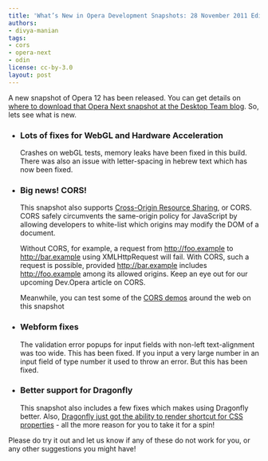 ```yaml
---
title: 'What’s New in Opera Development Snapshots: 28 November 2011 Edition'
authors:
- divya-manian
tags:
- cors
- opera-next
- odin
license: cc-by-3.0
layout: post
---
```


<p>A new snapshot of Opera 12 has been released. You can get details on <a href="http://my.opera.com/desktopteam/blog/2011/11/28/glyphs-and-plugins">where to download that Opera Next snapshot at the Desktop Team blog</a>. So, lets see what is new.</p>
<ul>
<li>
  <h3>Lots of fixes for WebGL and Hardware Acceleration</h3>
  <p>Crashes on webGL tests, memory leaks have been fixed in this build. There was also an issue with letter-spacing in hebrew text which has now been fixed.</p>
</li>
<li>
  <h3>Big news! CORS!</h3>
  <p>This snapshot also supports <a href="http://www.w3.org/TR/cors/">Cross-Origin Resource Sharing</a>, or CORS. CORS safely circumvents the same-origin policy for JavaScript by allowing developers to white-list which origins may modify the DOM of a document.</p>
  <p>Without CORS, for example, a request from <a href="http://foo.example" target="_blank">http://foo.example</a> to <a href="http://bar.example" target="_blank">http://bar.example</a> using XMLHttpRequest will fail. With CORS, such a request is possible, provided <a href="http://bar.example" target="_blank">http://bar.example</a> includes <a href="http://foo.example" target="_blank">http://foo.example</a> among its allowed origins. Keep an eye out for our upcoming Dev.Opera article on CORS.</p>
  <p>Meanwhile, you can test some of the <a href="http://arunranga.com/examples/access-control/">CORS demos</a> around the web on this snapshot</p>
</li>
<li>
  <h3>Webform fixes</h3>
  <p>The validation error popups for input fields with non-left text-alignment was too wide. This has been fixed. If you input a very large number in an input field of type number it used to throw an error. But this has been fixed. </p>
</li>
<li>
  <h3>Better support for Dragonfly</h3>
  <p>This snapshot also includes a few fixes which makes using Dragonfly better. Also, <a href="http://my.opera.com/dragonfly/blog/css-shorthands">Dragonfly just got the ability to render shortcut for CSS properties</a> - all the more reason for you to take it for a spin! </p>
</li>
</ul>
<p>Please do try it out and let us know if any of these do not work for you, or any other suggestions you might have!</p>
